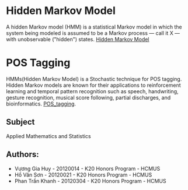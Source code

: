 # Hidden Markov Model
A hidden Markov model (HMM) is a statistical Markov model in which the system being modeled is assumed to be a Markov process — call it X — with unobservable ("hidden") states. [Hidden Markov Model](https://en.wikipedia.org/wiki/Hidden_Markov_model)
# POS Tagging
HMMs(Hidden Markov Model) is a Stochastic technique for POS tagging. Hidden Markov models are known for their applications to reinforcement learning and temporal pattern recognition such as speech, handwriting, gesture recognition, musical score following, partial discharges, and bioinformatics. [POS_tagging](https://www.mygreatlearning.com/blog/pos-tagging/).
## Subject
Applied Mathematics and Statistics
## Authors:
- Vương Gia Huy - 20120014 - K20 Honors Program - HCMUS
- Hồ Văn Sơn - 20120021 - K20 Honors Program - HCMUS
- Phan Trần Khanh - 20120304 - K20 Honors Program - HCMUS
